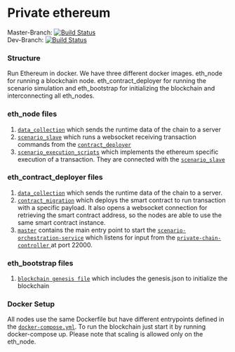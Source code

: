 # Private ethereum

Master-Branch: [![Build Status](https://travis-ci.org/BPChain/private-ethereum.svg?branch=master)](https://travis-ci.org/BPChain/private-ethereum) <br />
Dev-Branch: [![Build Status](https://travis-ci.org/BPChain/private-ethereumr.svg?branch=dev)](https://travis-ci.org/BPChain/private-ethereum)  <br />

### Structure
Run Ethereum in docker. We have three different docker images. eth_node for running a blockchain node. eth_contract_deployer for running the scenario simulation and eth_bootstrap for initializing the blockchain and interconnecting all eth_nodes.

### eth_node files
1. [`data_collection`](https://github.com/BPChain/private-ethereum/blob/master/files/data_collection.py) which sends the runtime data of the chain to a server
2. [`scenario_slave`](https://github.com/BPChain/private-ethereum/blob/master/files/METAScenario/scripts/python_sources/implementation/slave.py)
which runs a websocket receiving transaction commands from the [`contract_deployer`](https://github.com/BPChain/private-ethereum/blob/master/files/METAScenario/scripts/python_sources/master_node/run_scenario_service.py)
3. [`scenario_execution_scripts`](https://github.com/BPChain/private-ethereum/tree/master/files/METAScenario/scripts) which implements the ethereum specific execution of a transaction. They are connected with the [`scenario_slave`](https://github.com/BPChain/private-ethereum/blob/master/files/METAScenario/scripts/python_sources/implementation/slave.py)


### eth_contract_deployer files
1. [`data_collection`](https://github.com/BPChain/private-ethereum/blob/master/files/data_collection.py) which sends the runtime data of the chain to a server.
2.  [`contract_migration`](https://github.com/BPChain/private-ethereum/blob/master/files/METAScenario/startMigration.js) which deploys the smart contract to run transaction with a specific payload. It also opens a websocket connection for retrieving the smart contract address, so the nodes are able to use the same smart contract instance.
3. [`master`](https://github.com/BPChain/private-ethereum/tree/master/files/METAScenario/scripts/python_sources/master_node) contains the main entry point to start the 
[`scenario-orchestration-service`](https://github.com/BPChain/scenario-orchestration-service) which 
listens for input from the [`private-chain-controller` ](https://github.com/BPChain/private-chain-controller)
at port 22000. 

### eth_bootstrap files
1. [`blockchain genesis file`](https://github.com/BPChain/private-ethereum/tree/master/files/blockchain_files) which includes the genesis.json to initialize the blockchain

### Docker Setup
All nodes use the same Dockerfile but have different entrypoints defined in the [`docker-compose.yml`](https://github.com/BPChain/private-ethereum/blob/dev/docker-compose.yml).
To run the blockchain just start it by running docker-compose up. Please note that scaling is allowed only on the eth_node.

